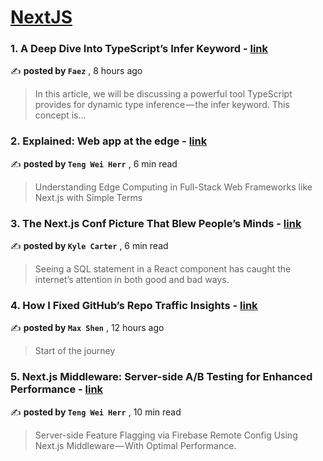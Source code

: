 
<h1><a href=https://medium.com/tag/nextjs/recommended target="_blank" rel="noopener noreferrer">NextJS</a></h1>
<h3>1. A Deep Dive Into TypeScript’s Infer Keyword - <a href=https://medium.com/dev-genius/a-deep-dive-into-typescripts-infer-keyword-f826173f962c?source=tag_recommended_feed---------0-84----------nextjs----------b2f2d623_c2dc_423b_8cbe_de81ae54a26a------- target="_blank" rel="noopener noreferrer">link</a></h3>

✍️ **posted by `Faez`** <date> , 8 hours ago</date>

<blockquote>In this article, we will be discussing a powerful tool TypeScript provides for dynamic type inference — the infer keyword. This concept is…</blockquote>

<h3>2. Explained: Web app at the edge - <a href=https://medium.com/gitconnected/explained-web-app-at-the-edge-fb391985a0a5?source=tag_recommended_feed---------1-107----------nextjs----------b2f2d623_c2dc_423b_8cbe_de81ae54a26a------- target="_blank" rel="noopener noreferrer">link</a></h3>

✍️ **posted by `Teng Wei Herr`** <date> , 6 min read</date>

<blockquote>Understanding Edge Computing in Full-Stack Web Frameworks like Next.js with Simple Terms</blockquote>

<h3>3. The Next.js Conf Picture That Blew People’s Minds - <a href=https://medium.com/codex/the-next-js-conf-picture-that-blew-peoples-minds-6a3dbb1bb308?source=tag_recommended_feed---------2-85----------nextjs----------b2f2d623_c2dc_423b_8cbe_de81ae54a26a------- target="_blank" rel="noopener noreferrer">link</a></h3>

✍️ **posted by `Kyle Carter`** <date> , 6 min read</date>

<blockquote>Seeing a SQL statement in a React component has caught the internet’s attention in both good and bad ways.</blockquote>

<h3>4. How I Fixed GitHub’s Repo Traffic Insights - <a href=https://medium.com/@m4xshen/how-i-fixed-githubs-repo-traffic-insights-189f08fe3074?source=tag_recommended_feed---------3-84----------nextjs----------b2f2d623_c2dc_423b_8cbe_de81ae54a26a------- target="_blank" rel="noopener noreferrer">link</a></h3>

✍️ **posted by `Max Shen`** <date> , 12 hours ago</date>

<blockquote>Start of the journey</blockquote>

<h3>5. Next.js Middleware: Server-side A/B Testing for Enhanced Performance - <a href=https://medium.com/gitconnected/next-js-middleware-server-side-a-b-testing-for-enhanced-performance-f13ed0aa0b40?source=tag_recommended_feed---------4-107----------nextjs----------b2f2d623_c2dc_423b_8cbe_de81ae54a26a------- target="_blank" rel="noopener noreferrer">link</a></h3>

✍️ **posted by `Teng Wei Herr`** <date> , 10 min read</date>

<blockquote>Server-side Feature Flagging via Firebase Remote Config Using Next.js Middleware — With Optimal Performance.</blockquote>

